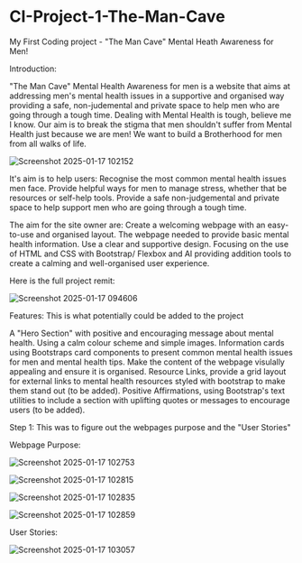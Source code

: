 # CI-Project-1-The-Man-Cave
My First Coding project - "The Man Cave" Mental Heath Awareness for Men!

Introduction:

"The Man Cave" Mental Health Awareness for men is a website that aims at addressing men's mental health issues in a supportive and organised way providing a safe, non-judemental and private space to help men who are going through a tough time. Dealing with Mental Health is tough, believe me I know. Our aim is to break the stigma that men shouldn't suffer from Mental Health just because we are men! We want to build a Brotherhood for men from all walks of life.

![Screenshot 2025-01-17 102152](https://github.com/user-attachments/assets/6009a11e-fe4f-4c09-9e3d-fa5fa43c6175)

It's aim is to help users:
Recognise the most common mental health issues men face.
Provide helpful ways for men to manage stress, whether that be resources or self-help tools.
Provide a safe non-judgemental and private space to help support men who are going through a tough time.

The aim for the site owner are:
Create a welcoming webpage with an easy-to-use and organised layout.
The webpage needed to provide basic mental health information.
Use a clear and supportive design.
Focusing on the use of HTML and CSS with Bootstrap/ Flexbox and AI providing addition tools to create a calming and well-organised user experience.

Here is the full project remit:

![Screenshot 2025-01-17 094606](https://github.com/user-attachments/assets/bcfba46c-3cfe-413c-8637-22d18e95b2ee)

Features: This is what potentially could be added to the project

A "Hero Section" with positive and encouraging message about mental health.
Using a calm colour scheme and simple images.
Information cards using Bootstraps card components to present common mental health issues for men and mental health tips.
Make the content of the webpage visulally appealing and ensure it is organised.
Resource Links, provide a grid layout for external links to mental health resources styled with bootstrap to make them stand out (to be added).
Positive Affirmations, using Bootstrap's text utilities to include a section with uplifting quotes or messages to encourage users (to be added).

Step 1: This was to figure out the webpages purpose and the "User Stories"

Webpage Purpose:

![Screenshot 2025-01-17 102753](https://github.com/user-attachments/assets/b04bc68a-b04f-4644-aa50-eb960d5e8ec0)

![Screenshot 2025-01-17 102815](https://github.com/user-attachments/assets/2b0f79e2-9b90-4532-b2c5-5e6a7c4fec83)

![Screenshot 2025-01-17 102835](https://github.com/user-attachments/assets/6aff5d53-f83c-44db-b3ce-4742d604850e)

![Screenshot 2025-01-17 102859](https://github.com/user-attachments/assets/7e275e6d-37a9-4541-be14-33ea0bab5639)

User Stories:

![Screenshot 2025-01-17 103057](https://github.com/user-attachments/assets/8361d66a-7f2c-4528-be67-a9f4da17e6ca)








